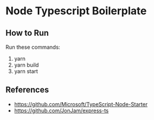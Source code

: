 # Node Typescript Boilerplate

## How to Run
Run these commands:
1. yarn
2. yarn build
3. yarn start

## References
- https://github.com/Microsoft/TypeScript-Node-Starter
- https://github.com/JonJam/express-ts
